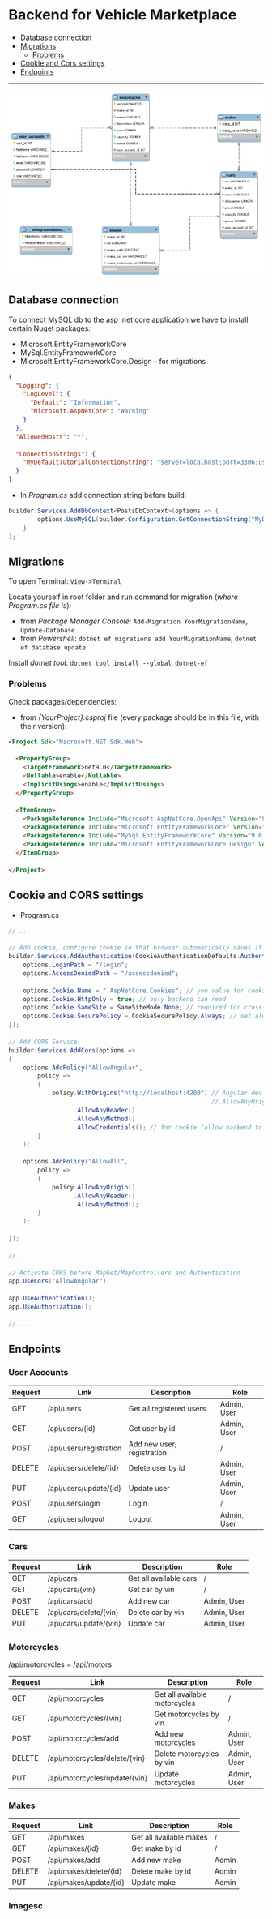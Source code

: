 # Backend for Vehicle Marketplace

- [Database connection](#database-connection)
- [Migrations](#migrations)
    - [Problems](#problems)
- [Cookie and Cors settings](#cookie-and-cors-settings)
- [Endpoints](#endpoints)

<hr/>

<p align="center">
<img src="../images/database/er.png"/>
</p>

## Database connection

To connect MySQL db to the asp .net core application we have to install certain Nuget packages:

- Microsoft.EntityFrameworkCore
- MySql.EntityFrameworkCore
- Microsoft.EntityFrameworkCore.Design - for migrations

```json
{
  "Logging": {
    "LogLevel": {
      "Default": "Information",
      "Microsoft.AspNetCore": "Warning"
    }
  },
  "AllowedHosts": "*",

  "ConnectionStrings": {
    "MyDefaultTutorialConnectionString": "server=localhost;port=3306;user=admin;password=admin;database=posts"
  }
}

```

- In _Program.cs_ add connection string before build:

```csharp
builder.Services.AddDbContext<PostsDbContext>(options => {
        options.UseMySQL(builder.Configuration.GetConnectionString("MyDefaultTutorialConnectionString"));
    }
);
```

## Migrations

To open Terminal: `View->Terminal`

Locate yourself in root folder and run command for migration (_where Program.cs file is_):

- from _Package Manager Console_: `Add-Migration YourMigrationName`, `Update-Database`
- from _Powershell_: `dotnet ef migrations add YourMigrationName`, `dotnet ef database update`

Install _dotnet tool_: `dotnet tool install --global dotnet-ef`

### Problems

Check packages/dependencies:

- from _{YourProject}.csproj_ file (every package should be in this file, with their version):

```html
<Project Sdk="Microsoft.NET.Sdk.Web">

  <PropertyGroup>
    <TargetFramework>net9.0</TargetFramework>
    <Nullable>enable</Nullable>
    <ImplicitUsings>enable</ImplicitUsings>
  </PropertyGroup>

  <ItemGroup>
    <PackageReference Include="Microsoft.AspNetCore.OpenApi" Version="9.0.7" />
    <PackageReference Include="Microsoft.EntityFrameworkCore" Version="9.0.7" />
    <PackageReference Include="MySql.EntityFrameworkCore" Version="9.0.6" />
    <PackageReference Include="Microsoft.EntityFrameworkCore.Design" Version="9.0.7" />
  </ItemGroup>

</Project>
```

## Cookie and CORS settings

- Program.cs

```csharp
// ...

// Add cookie, configure cookie so that browser automatically saves it
builder.Services.AddAuthentication(CookieAuthenticationDefaults.AuthenticationScheme).AddCookie(options => {
    options.LoginPath = "/login";
    options.AccessDeniedPath = "/accessdenied";

    options.Cookie.Name = ".AspNetCore.Cookies"; // you value for cookie name
    options.Cookie.HttpOnly = true; // only backend can read
    options.Cookie.SameSite = SameSiteMode.None; // required for cross-site
    options.Cookie.SecurePolicy = CookieSecurePolicy.Always; // set always on https
});

// Add CORS Service
builder.Services.AddCors(options =>
{
    options.AddPolicy("AllowAngular",
        policy =>
        {
            policy.WithOrigins("http://localhost:4200") // Angular dev server
                                                        //.AllowAnyOrigin()
                  .AllowAnyHeader()
                  .AllowAnyMethod()
                  .AllowCredentials(); // for cookie (allow backend to send cookie)
        }
    );

    options.AddPolicy("AllowAll",
        policy =>
        {
            policy.AllowAnyOrigin()
                  .AllowAnyHeader()
                  .AllowAnyMethod();
        }
    );

});

// ...

// Activate CORS before MapGet/MapControllers and Authentication
app.UseCors("AllowAngular");

app.UseAuthentication();
app.UseAuthorization();

// ... 
```

## Endpoints

### User Accounts

|  Request   | Link                      | Description                     |Role        |
|------------|---------------------------|---------------------------------|------------|
| GET        | /api/users                | Get all registered users        |Admin, User |
| GET        | /api/users/{id}           | Get user by id                  |Admin, User |
| POST       | /api/users/registration   | Add new user; registration      |/           |
| DELETE     | /api/users/delete/{id}    | Delete user by id               |Admin, User |
| PUT        | /api/users/update/{id}    | Update user                     |Admin, User |
| POST       | /api/users/login          | Login                           |/           |
| GET        | /api/users/logout         | Logout                          |Admin, User |

### Cars

|  Request   | Link                      | Description                     |Role        |
|------------|---------------------------|---------------------------------|------------|
| GET        | /api/cars                 | Get all available cars          |/           |
| GET        | /api/cars/{vin}           | Get car by vin                  |/           |
| POST       | /api/cars/add             | Add new car                     |Admin, User |
| DELETE     | /api/cars/delete/{vin}    | Delete car by vin               |Admin, User |
| PUT        | /api/cars/update/{vin}    | Update car                      |Admin, User |

### Motorcycles

/api/motorcycles = /api/motors

|  Request   | Link                          | Description                     |Role        |
|------------|-------------------------------|---------------------------------|------------|
| GET        | /api/motorcycles              | Get all available motorcycles   |/           |
| GET        | /api/motorcycles/{vin}        | Get motorcycles by vin          |/           |
| POST       | /api/motorcycles/add          | Add new motorcycles             |Admin, User |
| DELETE     | /api/motorcycles/delete/{vin} | Delete motorcycles by vin       |Admin, User |
| PUT        | /api/motorcycles/update/{vin} | Update motorcycles              |Admin, User |

### Makes

|  Request   | Link                      | Description                     |Role        |
|------------|---------------------------|---------------------------------|------------|
| GET        | /api/makes                | Get all available makes         |/           |
| GET        | /api/makes/{id}           | Get make by id                  |/           |
| POST       | /api/makes/add            | Add new make                    |Admin       |
| DELETE     | /api/makes/delete/{id}    | Delete make by id               |Admin       |
| PUT        | /api/makes/update/{id}    | Update make                     |Admin       |

### Imagesc

